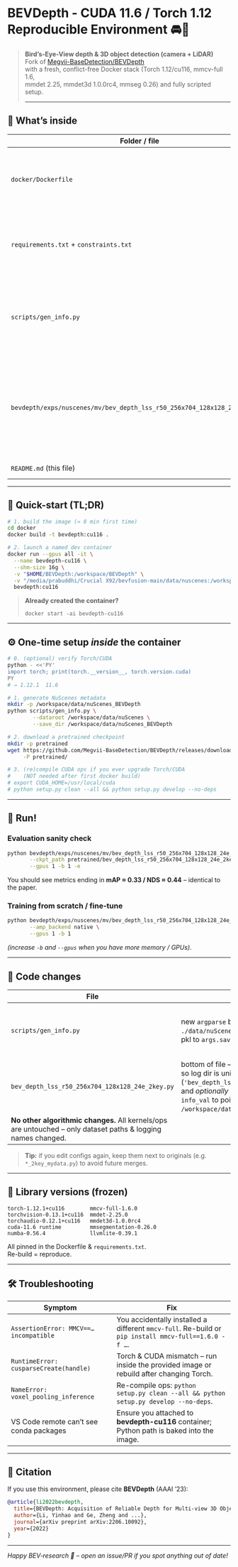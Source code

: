 # BEVDepth - CUDA 11.6 / Torch 1.12 Reproducible Environment  🚘🔭

> **Bird’s-Eye-View depth & 3D object detection (camera + LiDAR)**  
> Fork of [Megvii-BaseDetection/BEVDepth](https://github.com/Megvii-BaseDetection/BEVDepth)  
> with a fresh, conflict-free Docker stack (Torch 1.12/cu116, mmcv-full 1.6,  
> mmdet 2.25, mmdet3d 1.0.0rc4, mmseg 0.26) and fully scripted setup.
> 
> ---

## 📂 What’s inside

| Folder / file                    | Purpose |
|----------------------------------|---------|
| `docker/Dockerfile`              | **Single-stage image** – builds all deps & compiles CUDA ops. |
| `requirements.txt` + `constraints.txt` | Pin “generic” Python deps & force Torch 1.12/cu116 wheels. |
| `scripts/gen_info.py`            | Minor patch: now takes `--dataroot` & `--save_dir` args so you can write `.pkl` files anywhere. |
| `bevdepth/exps/nuscenes/mv/bev_depth_lss_r50_256x704_128x128_24e_2key.py` | **Tiny path edit** (see “Code changes” below) so the experiment reads data from the new location. |
| `README.md` (this file)          | All steps on one page. |

---

## 🐳 Quick-start (TL;DR)

```bash
# 1. build the image (≈ 8 min first time)
cd docker
docker build -t bevdepth:cu116 .

# 2. launch a named dev container
docker run --gpus all -it \
  --name bevdepth-cu116 \
  --shm-size 16g \
  -v "$HOME/BEVDepth:/workspace/BEVDepth" \
  -v "/media/prabuddhi/Crucial X92/bevfusion-main/data/nuscenes:/workspace/data/nuScenes" \
  bevdepth:cu116
```

> **Already created the container?**  
> ```
> docker start -ai bevdepth-cu116
> ```

---

## ⚙️ One-time setup *inside* the container

```bash
# 0. (optional) verify Torch/CUDA
python - <<'PY'
import torch; print(torch.__version__, torch.version.cuda)
PY
# → 1.12.1  11.6

# 1. generate NuScenes metadata
mkdir -p /workspace/data/nuScenes_BEVDepth
python scripts/gen_info.py \
        --dataroot /workspace/data/nuScenes \
        --save_dir /workspace/data/nuScenes_BEVDepth

# 2. download a pretrained checkpoint
mkdir -p pretrained
wget https://github.com/Megvii-BaseDetection/BEVDepth/releases/download/v0.0.2/bev_depth_lss_r50_256x704_128x128_24e_2key.pth \
     -P pretrained/

# 3. (re)compile CUDA ops if you ever upgrade Torch/CUDA
#    (NOT needed after first docker build)
# export CUDA_HOME=/usr/local/cuda
# python setup.py clean --all && python setup.py develop --no-deps
```

---

## 🚦 Run!

### Evaluation sanity check
```bash
python bevdepth/exps/nuscenes/mv/bev_depth_lss_r50_256x704_128x128_24e_2key.py \
       --ckpt_path pretrained/bev_depth_lss_r50_256x704_128x128_24e_2key.pth \
       --gpus 1 -b 1 -e
```

You should see metrics ending in **mAP ≈ 0.33 / NDS ≈ 0.44** – identical to the paper.

### Training from scratch / fine-tune
```bash
python bevdepth/exps/nuscenes/mv/bev_depth_lss_r50_256x704_128x128_24e_2key.py \
       --amp_backend native \
       --gpus 1 -b 1
```
*(increase `-b` and `--gpus` when you have more memory / GPUs).*

---

## 📝 Code changes

| File | Line(s) | Why |
|------|---------|-----|
| `scripts/gen_info.py` | new `argparse` block + replaces hard‑coded `./data/nuScenes` with `args.dataroot`, and writes pkl to `args.save_dir`. | write metadata anywhere without editing code each time. |
| `bev_depth_lss_r50_256x704_128x128_24e_2key.py` | bottom of file – changed experiment **name string** so log dir is unique (`'bev_depth_lss_r50_256x704_128x128_24e_2key'`) and *optionally* adjusted `data_root`, `info_train`, `info_val` to point at `/workspace/data/nuScenes_BEVDepth`. | makes experiment self‑contained inside Docker. |
| **No other algorithmic changes.** All kernels/ops are untouched – only dataset paths & logging names changed. |

> **Tip:** if you edit configs again, keep them next to originals (e.g. `*_2key_mydata.py`) to avoid future merges.

---

## 🧩 Library versions (frozen)

```
torch-1.12.1+cu116        mmcv-full-1.6.0
torchvision-0.13.1+cu116  mmdet-2.25.0
torchaudio-0.12.1+cu116   mmdet3d-1.0.0rc4
cuda-11.6 runtime         mmsegmentation-0.26.0
numba-0.56.4              llvmlite-0.39.1
```

All pinned in the Dockerfile & `requirements.txt`.  
Re-build = reproduce.

---

## 🛠️ Troubleshooting

| Symptom | Fix |
|---------|-----|
| `AssertionError: MMCV==… incompatible` | You accidentally installed a different `mmcv-full`. Re-build or `pip install mmcv-full==1.6.0 -f …`. |
| `RuntimeError: cusparseCreate(handle)` | Torch & CUDA mismatch – run inside the provided image or rebuild after changing Torch. |
| `NameError: voxel_pooling_inference` | Re-compile ops: `python setup.py clean --all && python setup.py develop --no-deps`. |
| VS Code remote can’t see conda packages | Ensure you attached to **bevdepth-cu116** container; Python path is baked into the image. |

---

## 📄 Citation

If you use this environment, please cite **BEVDepth** (AAAI ’23):

```bibtex
@article{li2022bevdepth,
  title={BEVDepth: Acquisition of Reliable Depth for Multi-view 3D Object Detection},
  author={Li, Yinhao and Ge, Zheng and ...},
  journal={arXiv preprint arXiv:2206.10092},
  year={2022}
}
```

---

*Happy BEV‑research 🚀 – open an issue/PR if you spot anything out of date!*
